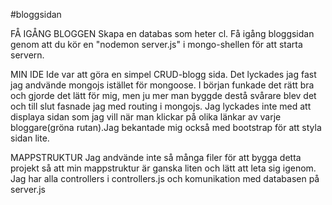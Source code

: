 #bloggsidan

FÅ IGÅNG BLOGGEN
  Skapa en databas som heter cl.
  Få igång bloggsidan genom att du kör en "nodemon server.js" i mongo-shellen för att starta servern.
  
MIN IDE
  Ide var att göra en simpel CRUD-blogg sida. Det lyckades jag fast jag andvände mongojs istället för mongoose. I början funkade det rätt bra och gjorde det lätt för mig, men ju mer man byggde destå svårare blev det och till slut fasnade jag med routing i mongojs. Jag lyckades inte med att displaya sidan som jag vill när man klickar på olika länkar av varje bloggare(gröna rutan).Jag bekantade mig också med bootstrap för att styla sidan lite.
  
MAPPSTRUKTUR
  Jag andvände inte så många filer för att bygga detta projekt så att min mappstruktur är ganska liten och lätt att leta sig igenom. Jag har alla controllers i controllers.js och komunikation med databasen på server.js
  
